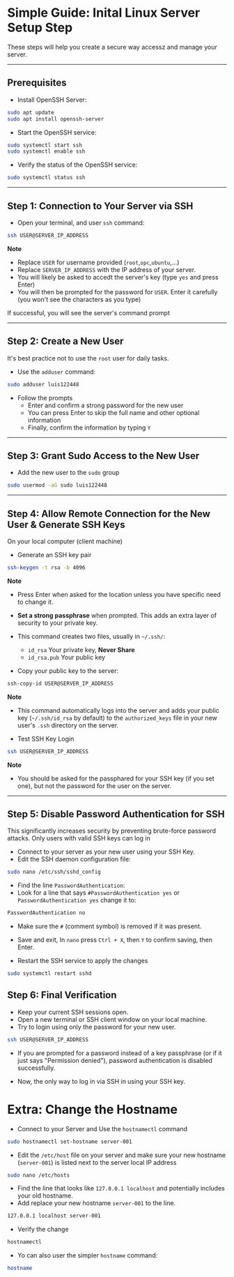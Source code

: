 # Simple Guide: Inital Linux Server Setup Step

These steps will help you create a secure way accessz and manage your server.

---
## Prerequisites

- Install OpenSSH Server:

```bash
sudo apt update
sudo apt install openssh-server
```

- Start the OpenSSH service:

```bash
sudo systemctl start ssh
sudo systemctl enable ssh
```

- Verify the status of the OpenSSH service:

```bash
sudo systemctl status ssh
```

---
## Step 1: Connection to Your Server via SSH

- Open your terminal, and user `ssh` command:

```bash
ssh USER@SERVER_IP_ADDRESS
```

**Note**
- Replace `USER` for username provided (`root`,`opc`,`ubuntu`,...)
- Replace `SERVER_IP_ADDRESS` with the IP address of your server.
- You will likely be asked to accedt the server's key (type `yes` and press Enter)
- You will then be prompted for the password for `USER`. Enter it carefully (you won't see the characters as you type)

If successful, you will see the server's command prompt

---
## Step 2: Create a New User

It's best practice not to use the `root` user for daily tasks.

- Use the `adduser` command:

```bash
sudo adduser luis122448
```

- Follow the prompts
  - Enter and confirm a strong password for the new user
  - You can press Enter to skip the full name and other optional information
  - Finally, confirm the information by typing `Y`

---
## Step 3: Grant Sudo Access to the New User

- Add the new user to the `sudo` group

```bash
sudo usermod -aG sudo luis122448
```

---
## Step 4: Allow Remote Connection for the New User & Generate SSH Keys

On your local computer (client machine)

- Generate an SSH key pair

```bash
ssh-keygen -t rsa -b 4096
```

**Note**
- Press Enter when asked for the location unless you have specific need to change it.
- **Set a strong passphrase** when prompted. This adds an extra layer of security to your private key.
- This command creates two files, usually in `~/.ssh/`:
  - `id_rsa` Your private key, **Never Share**
  - `id_rsa.pub` Your public key

- Copy your public key to the server:

```bash
ssh-copy-id USER@SERVER_IP_ADDRESS
```

**Note**
- This command automatically logs into the server and adds your public key (`~/.ssh/id_rsa` by default) to the `authorized_keys` file in your new user's `.ssh` directory on the server.

- Test SSH Key Login

```bash
ssh USER@SERVER_IP_ADDRESS
```

**Note**
- You should be asked for the passphared for your SSH key (if you set one), but not the password for the user on the server.

---
## Step 5: Disable Password Authentication for SSH

This significantly increases security by preventing brute-force password attacks. Only users with valid SSH keys can log in

- Connect to your server as your new user using your SSH Key.
- Edit the SSH daemon configuration file:

```bash
sudo nano /etc/ssh/sshd_config
```

- Find the line `PasswordAuthentication`:
- Look for a line that says `#PasswordAuthentication yes` or `PasswordAuthentication yes` change it to:

```bash
PasswordAuthentication no
```

- Make sure the `#` (comment symbol) is removed if it was present.
- Save and exit, In `nano` press `Ctrl + X`, then `Y` to confirm saving, then Enter.

- Restart the SSH service to apply the changes

```bash
sudo systemctl restart sshd
```

## Step 6: Final Verification

- Keep your current SSH sessions open.
- Open a new terminal or SSH client window on your local machine.
- Try to login using only the password for your new user.
  
```bash
ssh USER@SERVER_IP_ADDRESS
```

- If you are prompted for a password instead of a key passphrase (or if it just says "Permission denied"), password authentication is disabled successfully.

- Now, the only way to log in via SSH in using your SSH key.

# Extra: Change the Hostname

- Connect to your Server and Use the `hostnamectl` command

```bash
sudo hostnamectl set-hostname server-001
```

- Edit the `/etc/host` file on your server and make sure your new hostname (`server-001`) is listed next to the server local IP address

```bash
sudo nano /etc/hosts
```

- Find the line that looks like `127.0.0.1 localhost` and potentially includes your old hostname.
- Add replace your new hostname `server-001` to the line.

```bash
127.0.0.1 localhost server-001
```

- Verify the change

```bash
hostnamectl
```
- Yo can also user the simpler `hostname` command:

```bash
hostname
```